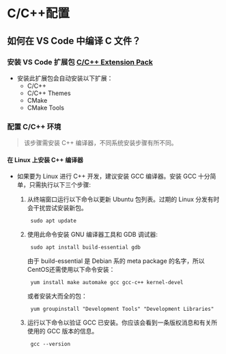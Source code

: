 # C/C++配置

## 如何在 VS Code 中编译 C 文件？

### 安装 VS Code 扩展包 [C/C++ Extension Pack](https://marketplace.visualstudio.com/items?itemName=ms-vscode.cpptools-extension-pack)

- 安装此扩展包会自动安装以下扩展：
    - C/C++
    - C/C++ Themes
    - CMake
    - CMake Tools

### 配置 C/C++ 环境

> 该步骤需安装 C++ 编译器，不同系统安装步骤有所不同。

#### 在 Linux 上安装 C++ 编译器
    
- 如果要为 Linux 进行 C++ 开发，建议安装 GCC 编译器。安装 GCC 十分简单，只需执行以下三个步骤:

    1. 从终端窗口运行以下命令以更新 Ubuntu 包列表。过期的 Linux 分发有时会干扰尝试安装新包。
        
            sudo apt update

    2. 使用此命令安装 GNU 编译器工具和 GDB 调试器:
        
            sudo apt install build-essential gdb
        
        由于 build-essential 是 Debian 系的 meta package 的名字，所以CentOS还需使用以下命令安装：

            yum install make automake gcc gcc-c++ kernel-devel

        或者安装大而全的包：

            yum groupinstall "Development Tools" "Development Libraries"

    3. 运行以下命令以验证 GCC 已安装。你应该会看到一条版权消息和有关所使用的 GCC 版本的信息。

            gcc --version
